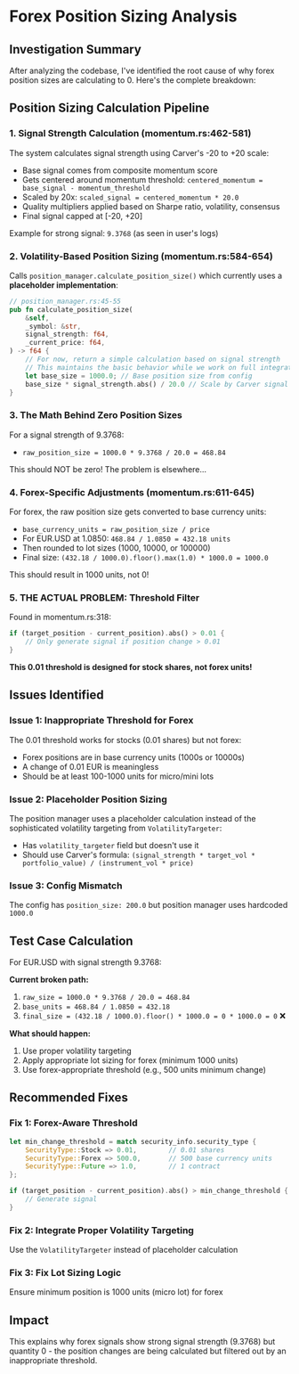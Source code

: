 # Forex Position Sizing Analysis

## Investigation Summary

After analyzing the codebase, I've identified the root cause of why forex position sizes are calculating to 0. Here's the complete breakdown:

## Position Sizing Calculation Pipeline

### 1. Signal Strength Calculation (momentum.rs:462-581)

The system calculates signal strength using Carver's -20 to +20 scale:
- Base signal comes from composite momentum score
- Gets centered around momentum threshold: `centered_momentum = base_signal - momentum_threshold`
- Scaled by 20x: `scaled_signal = centered_momentum * 20.0`
- Quality multipliers applied based on Sharpe ratio, volatility, consensus
- Final signal capped at [-20, +20]

Example for strong signal: `9.3768` (as seen in user's logs)

### 2. Volatility-Based Position Sizing (momentum.rs:584-654)

Calls `position_manager.calculate_position_size()` which currently uses a **placeholder implementation**:

```rust
// position_manager.rs:45-55
pub fn calculate_position_size(
    &self,
    _symbol: &str,
    signal_strength: f64,
    _current_price: f64,
) -> f64 {
    // For now, return a simple calculation based on signal strength
    // This maintains the basic behavior while we work on full integration
    let base_size = 1000.0; // Base position size from config
    base_size * signal_strength.abs() / 20.0 // Scale by Carver signal strength
}
```

### 3. The Math Behind Zero Position Sizes

For a signal strength of 9.3768:
- `raw_position_size = 1000.0 * 9.3768 / 20.0 = 468.84`

This should NOT be zero! The problem is elsewhere...

### 4. Forex-Specific Adjustments (momentum.rs:611-645)

For forex, the raw position size gets converted to base currency units:
- `base_currency_units = raw_position_size / price`
- For EUR.USD at 1.0850: `468.84 / 1.0850 = 432.18 units`
- Then rounded to lot sizes (1000, 10000, or 100000)
- Final size: `(432.18 / 1000.0).floor().max(1.0) * 1000.0 = 1000.0`

This should result in 1000 units, not 0!

### 5. **THE ACTUAL PROBLEM: Threshold Filter**

Found in momentum.rs:318:
```rust
if (target_position - current_position).abs() > 0.01 {
    // Only generate signal if position change > 0.01
}
```

**This 0.01 threshold is designed for stock shares, not forex units!**

## Issues Identified

### Issue 1: Inappropriate Threshold for Forex
The 0.01 threshold works for stocks (0.01 shares) but not forex:
- Forex positions are in base currency units (1000s or 10000s)
- A change of 0.01 EUR is meaningless
- Should be at least 100-1000 units for micro/mini lots

### Issue 2: Placeholder Position Sizing
The position manager uses a placeholder calculation instead of the sophisticated volatility targeting from `VolatilityTargeter`:
- Has `volatility_targeter` field but doesn't use it
- Should use Carver's formula: `(signal_strength * target_vol * portfolio_value) / (instrument_vol * price)`

### Issue 3: Config Mismatch
The config has `position_size: 200.0` but position manager uses hardcoded `1000.0`

## Test Case Calculation

For EUR.USD with signal strength 9.3768:

**Current broken path:**
1. `raw_size = 1000.0 * 9.3768 / 20.0 = 468.84`
2. `base_units = 468.84 / 1.0850 = 432.18`
3. `final_size = (432.18 / 1000.0).floor() * 1000.0 = 0 * 1000.0 = 0` ❌

**What should happen:**
1. Use proper volatility targeting
2. Apply appropriate lot sizing for forex (minimum 1000 units)
3. Use forex-appropriate threshold (e.g., 500 units minimum change)

## Recommended Fixes

### Fix 1: Forex-Aware Threshold
```rust
let min_change_threshold = match security_info.security_type {
    SecurityType::Stock => 0.01,        // 0.01 shares
    SecurityType::Forex => 500.0,       // 500 base currency units
    SecurityType::Future => 1.0,        // 1 contract
};

if (target_position - current_position).abs() > min_change_threshold {
    // Generate signal
}
```

### Fix 2: Integrate Proper Volatility Targeting
Use the `VolatilityTargeter` instead of placeholder calculation

### Fix 3: Fix Lot Sizing Logic
Ensure minimum position is 1000 units (micro lot) for forex

## Impact
This explains why forex signals show strong signal strength (9.3768) but quantity 0 - the position changes are being calculated but filtered out by an inappropriate threshold.